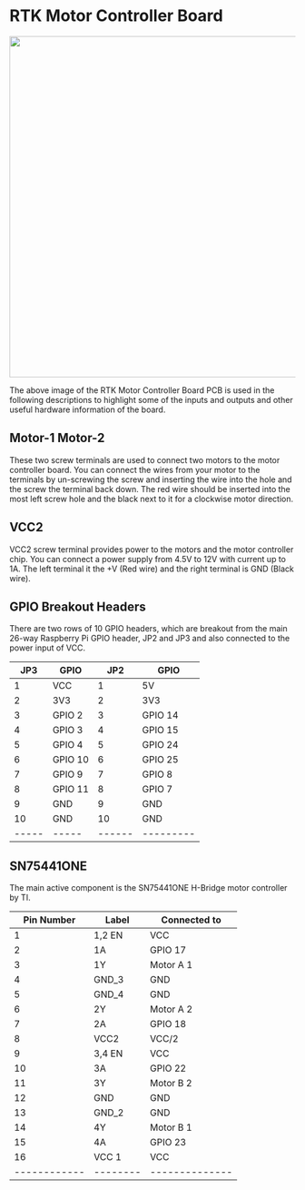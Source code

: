# RTK Motor Controller Board

<img src="https://drive.google.com/uc?id=1F4HU0QRtmpFsVreogqSMVeMkVLBE3yXS" width="600" height="600">

The above image of the RTK Motor Controller Board PCB is used in the following descriptions to highlight some of the inputs and outputs and other useful hardware information of the board.

## Motor-1 Motor-2

These two screw terminals are used to connect two motors to the motor controller board. You can connect the wires from your motor to the terminals by un-screwing the screw and inserting the wire into the hole and the screw the terminal back down. The red wire should be inserted into the most left screw hole and the black next to it for a clockwise motor direction.

## VCC2

VCC2 screw terminal provides power to the motors and the motor controller chip. You can connect a power supply from 4.5V to 12V  with current up to 1A. The left terminal it the +V (Red wire) and the right terminal is GND (Black wire).

## GPIO Breakout Headers

There are two rows of 10 GPIO headers, which are breakout from the main 26-way Raspberry Pi GPIO header, JP2 and JP3 and also connected to the power input of VCC.

| JP3 | GPIO | JP2 | GPIO |
|-----|------|-----|------|
| 1   | VCC  | 1   | 5V      |
| 2   | 3V3  | 2   | 3V3     |
| 3   | GPIO 2| 3  | GPIO 14 |
| 4   | GPIO 3| 4  | GPIO 15 |
| 5   | GPIO 4| 5  | GPIO 24 |
| 6   | GPIO 10| 6 | GPIO 25 |
| 7   | GPIO 9| 7  | GPIO 8  |
| 8   | GPIO 11| 8 | GPIO 7  |
| 9   | GND | 9    | GND     |
| 10  | GND | 10   | GND     |
|-----|-----|------|---------|

## SN75441ONE

The main active component is the SN75441ONE H-Bridge motor controller by TI.

| Pin Number | Label  | Connected to |
|------------|--------|--------------|
| 1          | 1,2 EN | VCC          |
| 2          | 1A     | GPIO 17      |
| 3          | 1Y     | Motor A 1    |
| 4          | GND_3  | GND          |
| 5          | GND_4  | GND          |
| 6          | 2Y     | Motor A 2    |
| 7          | 2A     | GPIO 18      |
| 8          | VCC2   | VCC/2        |
| 9          | 3,4 EN | VCC          |
| 10         | 3A     | GPIO 22      |
| 11         | 3Y     | Motor B 2    |
| 12         | GND    | GND          |
| 13         | GND_2  | GND          |
| 14         | 4Y     | Motor B 1    |
| 15         | 4A     | GPIO 23      |
| 16         | VCC 1  | VCC          |
|------------|--------|--------------|
